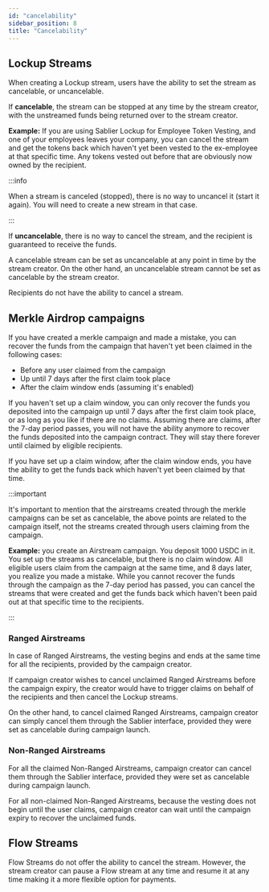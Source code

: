 ```yaml
---
id: "cancelability"
sidebar_position: 8
title: "Cancelability"
---
```


## Lockup Streams

When creating a Lockup stream, users have the ability to set the stream as cancelable, or uncancelable.

If **cancelable**, the stream can be stopped at any time by the stream creator, with the unstreamed funds being returned
over to the stream creator.

**Example:** If you are using Sablier Lockup for Employee Token Vesting, and one of your employees leaves your company,
you can cancel the stream and get the tokens back which haven't yet been vested to the ex-employee at that specific
time. Any tokens vested out before that are obviously now owned by the recipient.

:::info

When a stream is canceled (stopped), there is no way to uncancel it (start it again). You will need to create a new
stream in that case.

:::

If **uncancelable**, there is no way to cancel the stream, and the recipient is guaranteed to receive the funds.

A cancelable stream can be set as uncancelable at any point in time by the stream creator. On the other hand, an
uncancelable stream cannot be set as cancelable by the stream creator.

Recipients do not have the ability to cancel a stream.

## Merkle Airdrop campaigns

If you have created a merkle campaign and made a mistake, you can recover the funds from the campaign that haven't yet
been claimed in the following cases:

- Before any user claimed from the campaign
- Up until 7 days after the first claim took place
- After the claim window ends (assuming it's enabled)

If you haven't set up a claim window, you can only recover the funds you deposited into the campaign up until 7 days
after the first claim took place, or as long as you like if there are no claims. Assuming there are claims, after the
7-day period passes, you will not have the ability anymore to recover the funds deposited into the campaign contract.
They will stay there forever until claimed by eligible recipients.

If you have set up a claim window, after the claim window ends, you have the ability to get the funds back which haven't
yet been claimed by that time.

:::important

It's important to mention that the airstreams created through the merkle campaigns can be set as cancelable, the above
points are related to the campaign itself, not the streams created through users claiming from the campaign.

**Example:** you create an Airstream campaign. You deposit 1000 USDC in it. You set up the streams as cancelable, but
there is no claim window. All eligible users claim from the campaign at the same time, and 8 days later, you realize you
made a mistake. While you cannot recover the funds through the campaign as the 7-day period has passed, you can cancel
the streams that were created and get the funds back which haven't been paid out at that specific time to the
recipients.

:::

### Ranged Airstreams

In case of Ranged Airstreams, the vesting begins and ends at the same time for all the recipients, provided by the
campaign creator.

If campaign creator wishes to cancel unclaimed Ranged Airstreams before the campaign expiry, the creator would have to
trigger claims on behalf of the recipients and then cancel the Lockup streams.

On the other hand, to cancel claimed Ranged Airstreams, campaign creator can simply cancel them through the Sablier
interface, provided they were set as cancelable during campaign launch.

### Non-Ranged Airstreams

For all the claimed Non-Ranged Airstreams, campaign creator can cancel them through the Sablier interface, provided they
were set as cancelable during campaign launch.

For all non-claimed Non-Ranged Airstreams, because the vesting does not begin until the user claims, campaign creator
can wait until the campaign expiry to recover the unclaimed funds.

## Flow Streams

Flow Streams do not offer the ability to cancel the stream. However, the stream creator can pause a Flow stream at any
time and resume it at any time making it a more flexible option for payments.
